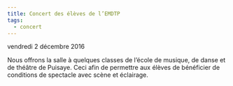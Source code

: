 ```yaml
---
title: Concert des élèves de l’EMDTP
tags: 
  - concert
---
```


vendredi 2 décembre 2016

Nous offrons la salle à quelques classes de l’école de musique, de danse et de théâtre de Puisaye. Ceci afin de permettre aux élèves de bénéficier de conditions de spectacle avec scène et éclairage.

